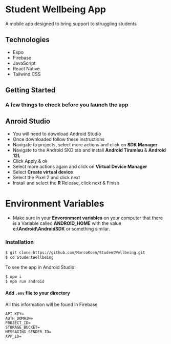 # Student Wellbeing App

A mobile app designed to bring support to struggling students

## Technologies

- Expo
- Firebase
- JavaScript
- React Native
- Tailwind CSS

## Getting Started

### A few things to check before you launch the app
## Anroid Studio
- You will need to download Android Studio
- Once downloaded follow these instructions 
- Navigate to projects, select more actions and click on **SDK Manager**
- Navigate to the Android SKD tab and install **Android Tiramisu** & **Android 12L**
- Click Apply & ok
- Select more actions again and click on **Virtual Device Manager**
- Select **Create virtual device**
- Select the Pixel 2 and click next
- Install and select the **R** Release, click next & Finish
  
  
# Environment Variables
- Make sure in your **Envoronment variables** on your computer that there is a Variable called **ANDROID_HOME** with the value **c:\Android\AndroidSDK** or something similar.

### Installation

```bash
$ git clone https://github.com/MarcoKoen/StudentWellbeing.git
$ cd StudentWellbeing
```

To see the app in Android Studio:
```bash
$ npm i
$ npm run android
```

#### Add `.env` file to your directory
All this information will be found in Firebase
```
API_KEY= 
AUTH_DOMAIN= 
PROJECT_ID= 
STORAGE_BUCKET= 
MESSAGING_SENDER_ID= 
APP_ID=
```

